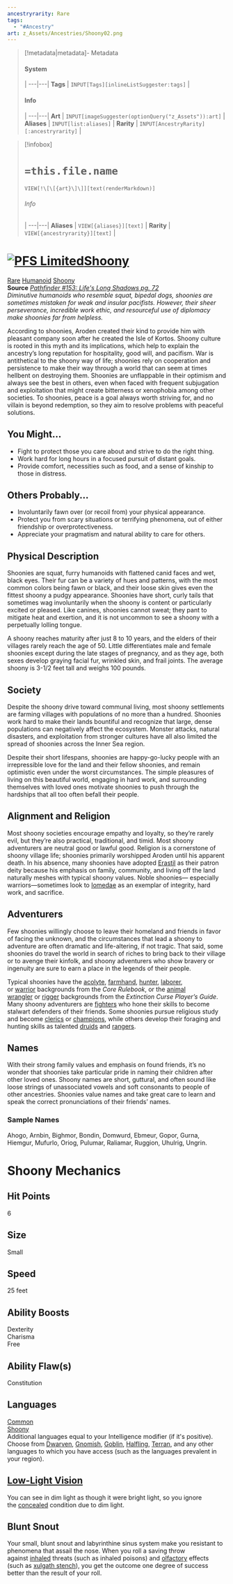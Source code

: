 ```yaml
---
ancestryrarity: Rare
tags:
  - "#Ancestry"
art: z_Assets/Ancestries/Shoony02.png
---
```


> [!metadata|metadata]- Metadata 
> #### System
>  |
> ---|---|
> **Tags** | `INPUT[Tags][inlineListSuggester:tags]` |
> #### Info
>  |
> ---|---|
> **Art** | `INPUT[imageSuggester(optionQuery("z_Assets")):art]` |
> **Aliases** | `INPUT[list:aliases]` |
> **Rarity** | `INPUT[AncestryRarity][:ancestryrarity]` |

> [!infobox]
> # `=this.file.name`
> `VIEW[!\[\[{art}\]\]][text(renderMarkdown)]`
> ###### Info
>  |
> ---|---|
> **Aliases** | `VIEW[{aliases}][text]` |
> **Rarity** | `VIEW[{ancestryrarity}][text]` |

# [![PFS Limited](https://2e.aonprd.com/Images/Icons/PFS_Limited.png "PFS Limited")](https://2e.aonprd.com/PFS.aspx)[Shoony](https://2e.aonprd.com/Ancestries.aspx?ID=16)

[Rare](https://2e.aonprd.com/Traits.aspx?ID=137) [Humanoid](https://2e.aonprd.com/Traits.aspx?ID=91) [Shoony](https://2e.aonprd.com/Traits.aspx?ID=296)   
**Source** [_Pathfinder #153: Life's Long Shadows pg. 72_](https://2e.aonprd.com/Sources.aspx?ID=29)  
_Diminutive humanoids who resemble squat, bipedal dogs, shoonies are sometimes mistaken for weak and insular pacifists. However, their sheer perseverance, incredible work ethic, and resourceful use of diplomacy make shoonies far from helpless._  
  
According to shoonies, Aroden created their kind to provide him with pleasant company soon after he created the Isle of Kortos. Shoony culture is rooted in this myth and its implications, which help to explain the ancestry’s long reputation for hospitality, good will, and pacifism. War is antithetical to the shoony way of life; shoonies rely on cooperation and persistence to make their way through a world that can seem at times hellbent on destroying them. Shoonies are unflappable in their optimism and always see the best in others, even when faced with frequent subjugation and exploitation that might create bitterness or xenophobia among other societies. To shoonies, peace is a goal always worth striving for, and no villain is beyond redemption, so they aim to resolve problems with peaceful solutions.

## You Might...

- Fight to protect those you care about and strive to do the right thing.
- Work hard for long hours in a focused pursuit of distant goals.
- Provide comfort, necessities such as food, and a sense of kinship to those in distress.

## Others Probably...

- Involuntarily fawn over (or recoil from) your physical appearance.
- Protect you from scary situations or terrifying phenomena, out of either friendship or overprotectiveness.
- Appreciate your pragmatism and natural ability to care for others.

## Physical Description

Shoonies are squat, furry humanoids with flattened canid faces and wet, black eyes. Their fur can be a variety of hues and patterns, with the most common colors being fawn or black, and their loose skin gives even the fittest shoony a pudgy appearance. Shoonies have short, curly tails that sometimes wag involuntarily when the shoony is content or particularly excited or pleased. Like canines, shoonies cannot sweat; they pant to mitigate heat and exertion, and it is not uncommon to see a shoony with a perpetually lolling tongue.  
  
A shoony reaches maturity after just 8 to 10 years, and the elders of their villages rarely reach the age of 50. Little differentiates male and female shoonies except during the late stages of pregnancy, and as they age, both sexes develop graying facial fur, wrinkled skin, and frail joints. The average shoony is 3-1/2 feet tall and weighs 100 pounds.  

## Society

Despite the shoony drive toward communal living, most shoony settlements are farming villages with populations of no more than a hundred. Shoonies work hard to make their lands bountiful and recognize that large, dense populations can negatively affect the ecosystem. Monster attacks, natural disasters, and exploitation from stronger cultures have all also limited the spread of shoonies across the Inner Sea region.  
  
Despite their short lifespans, shoonies are happy-go-lucky people with an irrepressible love for the land and their fellow shoonies, and remain optimistic even under the worst circumstances. The simple pleasures of living on this beautiful world, engaging in hard work, and surrounding themselves with loved ones motivate shoonies to push through the hardships that all too often befall their people.  

## Alignment and Religion

Most shoony societies encourage empathy and loyalty, so they’re rarely evil, but they’re also practical, traditional, and timid. Most shoony adventurers are neutral good or lawful good. Religion is a cornerstone of shoony village life; shoonies primarily worshipped Aroden until his apparent death. In his absence, many shoonies have adopted [Erastil](https://2e.aonprd.com/Deities.aspx?ID=6) as their patron deity because his emphasis on family, community, and living off the land naturally meshes with typical shoony values. Noble shoonies— especially warriors—sometimes look to [Iomedae](https://2e.aonprd.com/Deities.aspx?ID=9) as an exemplar of integrity, hard work, and sacrifice.  

## Adventurers

Few shoonies willingly choose to leave their homeland and friends in favor of facing the unknown, and the circumstances that lead a shoony to adventure are often dramatic and life-altering, if not tragic. That said, some shoonies do travel the world in search of riches to bring back to their village or to avenge their kinfolk, and shoony adventurers who show bravery or ingenuity are sure to earn a place in the legends of their people.  
  
Typical shoonies have the [acolyte](https://2e.aonprd.com/Backgrounds.aspx?ID=1), [farmhand](https://2e.aonprd.com/Backgrounds.aspx?ID=14), [hunter](https://2e.aonprd.com/Backgrounds.aspx?ID=22), [laborer](https://2e.aonprd.com/Backgrounds.aspx?ID=23), or [warrior](https://2e.aonprd.com/Backgrounds.aspx?ID=35) backgrounds from the _Core Rulebook_, or the [animal wrangler](https://2e.aonprd.com/Backgrounds.aspx?ID=135) or [rigger](https://2e.aonprd.com/Backgrounds.aspx?ID=142) backgrounds from the _Extinction Curse Player’s Guide_. Many shoony adventurers are [fighters](https://2e.aonprd.com/Classes.aspx?ID=7) who hone their skills to become stalwart defenders of their friends. Some shoonies pursue religious study and become [clerics](https://2e.aonprd.com/Classes.aspx?ID=5) or [champions](https://2e.aonprd.com/Classes.aspx?ID=4), while others develop their foraging and hunting skills as talented [druids](https://2e.aonprd.com/Classes.aspx?ID=6) and [rangers](https://2e.aonprd.com/Classes.aspx?ID=9).  

## Names

With their strong family values and emphasis on found friends, it’s no wonder that shoonies take particular pride in naming their children after other loved ones. Shoony names are short, guttural, and often sound like loose strings of unassociated vowels and soft consonants to people of other ancestries. Shoonies value names and take great care to learn and speak the correct pronunciations of their friends’ names.  

### Sample Names

Ahogo, Arnbin, Bighmor, Bondin, Domwurd, Ebmeur, Gopor, Gurna, Hiemgur, Mufurlo, Oriog, Pulumar, Raliamar, Ruggion, Uhulrig, Ungrin.

# Shoony Mechanics

## Hit Points

6  

## Size

Small  

## Speed

25 feet  

## Ability Boosts

Dexterity  
Charisma  
Free  

## Ability Flaw(s)

Constitution  

## Languages

[Common](https://2e.aonprd.com/Languages.aspx?ID=1)  
[Shoony](https://2e.aonprd.com/Languages.aspx?ID=56)  
Additional languages equal to your Intelligence modifier (if it's positive). Choose from [Dwarven](https://2e.aonprd.com/Languages.aspx?ID=3), [Gnomish](https://2e.aonprd.com/Languages.aspx?ID=5), [Goblin](https://2e.aonprd.com/Languages.aspx?ID=6), [Halfling](https://2e.aonprd.com/Languages.aspx?ID=7), [Terran](https://2e.aonprd.com/Languages.aspx?ID=22), and any other languages to which you have access (such as the languages prevalent in your region).

## [Low-Light Vision](https://2e.aonprd.com/Rules.aspx?ID=416)

You can see in dim light as though it were bright light, so you ignore the [concealed](https://2e.aonprd.com/Conditions.aspx?ID=4) condition due to dim light.

## Blunt Snout

Your small, blunt snout and labyrinthine sinus system make you resistant to phenomena that assail the nose. When you roll a saving throw against [inhaled](https://2e.aonprd.com/Traits.aspx?ID=96) threats (such as inhaled poisons) and [olfactory](https://2e.aonprd.com/Traits.aspx?ID=246) effects (such as [xulgath stench](https://2e.aonprd.com/MonsterFamilies.aspx?ID=102)), you get the outcome one degree of success better than the result of your roll.